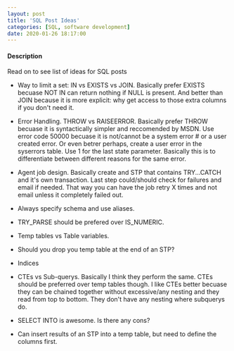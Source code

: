 ```yaml
---
layout: post
title: 'SQL Post Ideas'
categories: [SQL, software development]
date: 2020-01-26 18:17:00
---
```


#### Description

Read on to see list of ideas for SQL posts

<!--more-->

- Way to limit a set: IN vs EXISTS vs JOIN. Basically prefer EXISTS becuase NOT IN can return nothing if NULL is present. And better than JOIN because it is more explicit: why get access to those extra columns if you don't need it.

- Error Handling. THROW vs RAISEERROR. Basically prefer THROW becuase it is syntactically simpler and reccomended by MSDN. Use error code 50000 becuase it is not/cannot be a system error # or a user created error. Or even betrer perhaps, create a user error in the syserrors table. Use 1 for the last state parameter. Basically this is to differentiate between different reasons for the same error.

- Agent job design. Basically create and STP that contains TRY...CATCH and it's own transaction. Last step could/should check for failures and email if needed. That way you can have the job retry X times and not email unless it completely failed out.

- Always specify schema and use aliases.

- TRY_PARSE should be prefered over IS_NUMERIC.

- Temp tables vs Table variables.

- Should you drop you temp table at the end of an STP?

- Indices

- CTEs vs Sub-querys. Basically I think they perform the same.
  CTEs should be preferred over temp tables though. I like CTEs better becuase they can be chained together without excessive/any nesting and they read from top to bottom. They don't have any nesting where subquerys do.

- SELECT INTO is awesome. Is there any cons?

- Can insert results of an STP into a temp table, but need to define the columns first.
